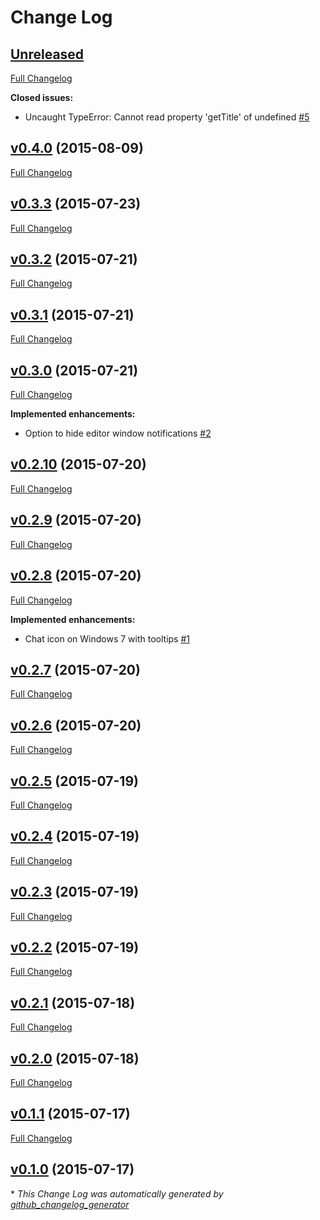 # Change Log

## [Unreleased](https://github.com/benjamindean/atom-notifier/tree/HEAD)

[Full Changelog](https://github.com/benjamindean/atom-notifier/compare/v0.4.0...HEAD)

**Closed issues:**

- Uncaught TypeError: Cannot read property 'getTitle' of undefined [\#5](https://github.com/benjamindean/atom-notifier/issues/5)

## [v0.4.0](https://github.com/benjamindean/atom-notifier/tree/v0.4.0) (2015-08-09)
[Full Changelog](https://github.com/benjamindean/atom-notifier/compare/v0.3.3...v0.4.0)

## [v0.3.3](https://github.com/benjamindean/atom-notifier/tree/v0.3.3) (2015-07-23)
[Full Changelog](https://github.com/benjamindean/atom-notifier/compare/v0.3.2...v0.3.3)

## [v0.3.2](https://github.com/benjamindean/atom-notifier/tree/v0.3.2) (2015-07-21)
[Full Changelog](https://github.com/benjamindean/atom-notifier/compare/v0.3.1...v0.3.2)

## [v0.3.1](https://github.com/benjamindean/atom-notifier/tree/v0.3.1) (2015-07-21)
[Full Changelog](https://github.com/benjamindean/atom-notifier/compare/v0.3.0...v0.3.1)

## [v0.3.0](https://github.com/benjamindean/atom-notifier/tree/v0.3.0) (2015-07-21)
[Full Changelog](https://github.com/benjamindean/atom-notifier/compare/v0.2.10...v0.3.0)

**Implemented enhancements:**

- Option to hide editor window notifications [\#2](https://github.com/benjamindean/atom-notifier/issues/2)

## [v0.2.10](https://github.com/benjamindean/atom-notifier/tree/v0.2.10) (2015-07-20)
[Full Changelog](https://github.com/benjamindean/atom-notifier/compare/v0.2.9...v0.2.10)

## [v0.2.9](https://github.com/benjamindean/atom-notifier/tree/v0.2.9) (2015-07-20)
[Full Changelog](https://github.com/benjamindean/atom-notifier/compare/v0.2.8...v0.2.9)

## [v0.2.8](https://github.com/benjamindean/atom-notifier/tree/v0.2.8) (2015-07-20)
[Full Changelog](https://github.com/benjamindean/atom-notifier/compare/v0.2.7...v0.2.8)

**Implemented enhancements:**

- Chat icon on Windows 7 with tooltips [\#1](https://github.com/benjamindean/atom-notifier/issues/1)

## [v0.2.7](https://github.com/benjamindean/atom-notifier/tree/v0.2.7) (2015-07-20)
[Full Changelog](https://github.com/benjamindean/atom-notifier/compare/v0.2.6...v0.2.7)

## [v0.2.6](https://github.com/benjamindean/atom-notifier/tree/v0.2.6) (2015-07-20)
[Full Changelog](https://github.com/benjamindean/atom-notifier/compare/v0.2.5...v0.2.6)

## [v0.2.5](https://github.com/benjamindean/atom-notifier/tree/v0.2.5) (2015-07-19)
[Full Changelog](https://github.com/benjamindean/atom-notifier/compare/v0.2.4...v0.2.5)

## [v0.2.4](https://github.com/benjamindean/atom-notifier/tree/v0.2.4) (2015-07-19)
[Full Changelog](https://github.com/benjamindean/atom-notifier/compare/v0.2.3...v0.2.4)

## [v0.2.3](https://github.com/benjamindean/atom-notifier/tree/v0.2.3) (2015-07-19)
[Full Changelog](https://github.com/benjamindean/atom-notifier/compare/v0.2.2...v0.2.3)

## [v0.2.2](https://github.com/benjamindean/atom-notifier/tree/v0.2.2) (2015-07-19)
[Full Changelog](https://github.com/benjamindean/atom-notifier/compare/v0.2.1...v0.2.2)

## [v0.2.1](https://github.com/benjamindean/atom-notifier/tree/v0.2.1) (2015-07-18)
[Full Changelog](https://github.com/benjamindean/atom-notifier/compare/v0.2.0...v0.2.1)

## [v0.2.0](https://github.com/benjamindean/atom-notifier/tree/v0.2.0) (2015-07-18)
[Full Changelog](https://github.com/benjamindean/atom-notifier/compare/v0.1.1...v0.2.0)

## [v0.1.1](https://github.com/benjamindean/atom-notifier/tree/v0.1.1) (2015-07-17)
[Full Changelog](https://github.com/benjamindean/atom-notifier/compare/v0.1.0...v0.1.1)

## [v0.1.0](https://github.com/benjamindean/atom-notifier/tree/v0.1.0) (2015-07-17)


\* *This Change Log was automatically generated by [github_changelog_generator](https://github.com/skywinder/Github-Changelog-Generator)*
